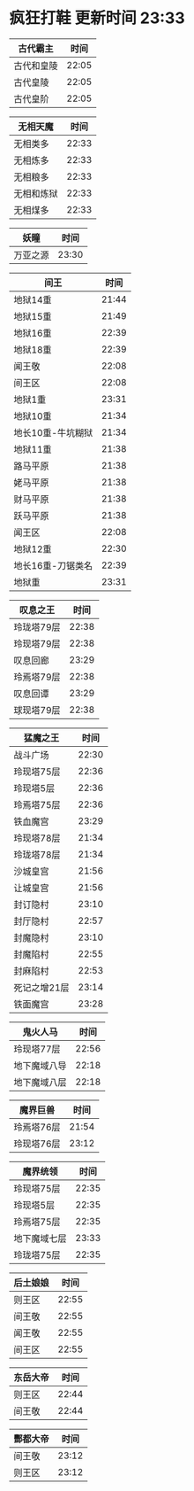 # 疯狂打鞋 更新时间 23:33

| 古代霸主   | 时间    |
|--------|-------|
| 古代和皇陵 | 22:05 |
| 古代皇陵 | 22:05 |
| 古代皇阶 | 22:05 |

| 无相天魔   | 时间    |
|--------|-------|
| 无相类多 | 22:33 |
| 无相炼多 | 22:33 |
| 无相粮多 | 22:33 |
| 无相和炼狱 | 22:33 |
| 无相煤多 | 22:33 |

| 妖瞳   | 时间    |
|--------|-------|
| 万亚之源 | 23:30 |

| 间王   | 时间    |
|--------|-------|
| 地狱14重 | 21:44 |
| 地狱15重 | 21:49 |
| 地狱16重 | 22:39 |
| 地狱18重 | 22:39 |
| 闻王敬 | 22:08 |
| 间王区 | 22:08 |
| 地狱1重 | 23:31 |
| 地狱10重 | 21:34 |
| 地长10重-牛坑糊狱 | 21:34 |
| 地狱11重 | 21:38 |
| 路马平原 | 21:38 |
| 姥马平原 | 21:38 |
| 财马平原 | 21:38 |
| 跃马平原 | 21:38 |
| 闻王区 | 22:08 |
| 地狱12重 | 22:30 |
| 地长16重-刀锯类名 | 22:39 |
| 地狱重 | 23:31 |

| 叹息之王   | 时间    |
|--------|-------|
| 玲珑塔79层 | 22:38 |
| 玲现塔79层 | 22:38 |
| 叹息回廊 | 23:29 |
| 玲焉塔79层 | 22:38 |
| 叹息回谭 | 23:29 |
| 球现塔79层 | 22:38 |

| 猛魔之王   | 时间    |
|--------|-------|
| 战斗广场 | 22:30 |
| 玲现塔75层 | 22:36 |
| 玲现塔5层 | 22:36 |
| 玲焉塔75层 | 22:36 |
| 铁血魔宫 | 23:29 |
| 玲现塔78层 | 21:34 |
| 玲珑塔78层 | 21:34 |
| 沙城皇宫 | 21:56 |
| 让城皇宫 | 21:56 |
| 封订隐村 | 23:10 |
| 封厅隐村 | 22:57 |
| 封魔隐村 | 23:10 |
| 封魔陷村 | 22:55 |
| 封麻陷村 | 22:53 |
| 死记之增21层 | 23:14 |
| 铁面魔宫 | 23:28 |

| 鬼火人马   | 时间    |
|--------|-------|
| 玲现塔77层 | 22:56 |
| 地下魔域八导 | 22:18 |
| 地下魔域八层 | 22:18 |

| 魔界巨兽   | 时间    |
|--------|-------|
| 玲焉塔76层 | 21:54 |
| 玲现塔76层 | 23:12 |

| 魔界统领   | 时间    |
|--------|-------|
| 玲现塔75层 | 22:35 |
| 玲现塔5层 | 22:35 |
| 玲焉塔75层 | 22:35 |
| 地下魔域七层 | 23:33 |
| 玲珑塔75层 | 22:35 |

| 后土娘娘   | 时间    |
|--------|-------|
| 则王区 | 22:55 |
| 间王敬 | 22:55 |
| 闻王敬 | 22:55 |
| 间王区 | 22:55 |

| 东岳大帝   | 时间    |
|--------|-------|
| 则王区 | 22:44 |
| 间王敬 | 22:44 |

| 酆都大帝   | 时间    |
|--------|-------|
| 间王敬 | 23:12 |
| 则王区 | 23:12 |